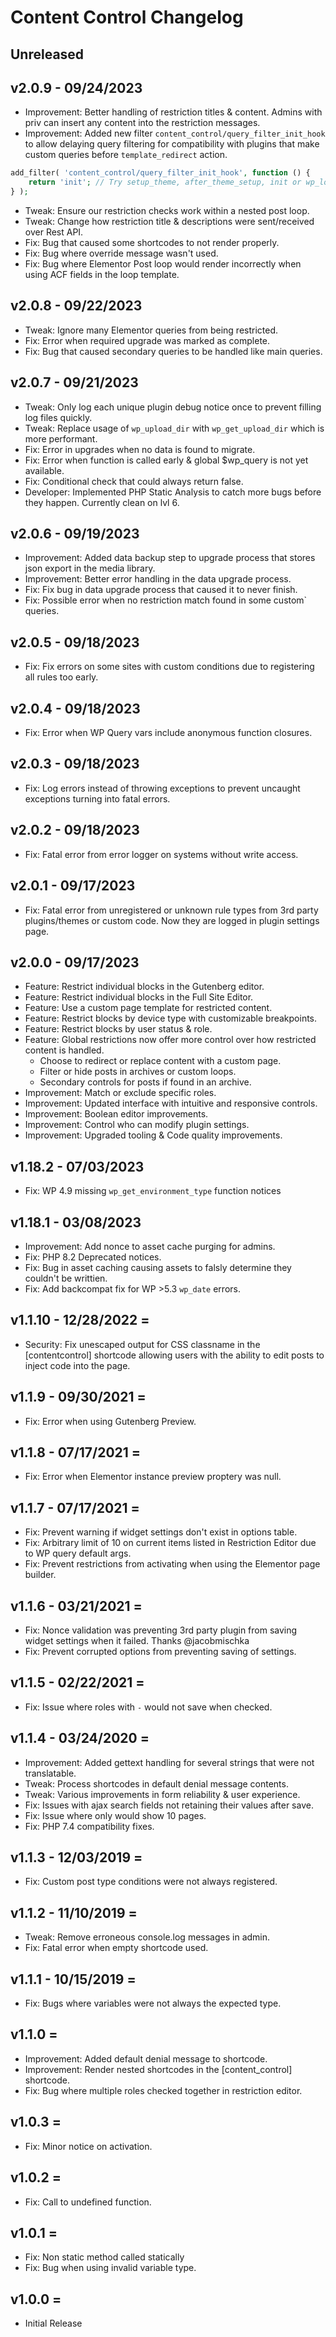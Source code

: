# Content Control Changelog

## Unreleased

## v2.0.9 - 09/24/2023

-   Improvement: Better handling of restriction titles & content. Admins with priv can insert any content into the restriction messages.
-   Improvement: Added new filter `content_control/query_filter_init_hook` to allow delaying query filtering for compatibility with plugins that make custom queries before `template_redirect` action.

```php
add_filter( 'content_control/query_filter_init_hook', function () {
    return 'init'; // Try setup_theme, after_theme_setup, init or wp_loaded
} );
```

-   Tweak: Ensure our restriction checks work within a nested post loop.
-   Tweak: Change how restriction title & descriptions were sent/received over Rest API.
-   Fix: Bug that caused some shortcodes to not render properly.
-   Fix: Bug where override message wasn't used.
-   Fix: Bug where Elementor Post loop would render incorrectly when using ACF fields in the loop template.

## v2.0.8 - 09/22/2023

-   Tweak: Ignore many Elementor queries from being restricted.
-   Fix: Error when required upgrade was marked as complete.
-   Fix: Bug that caused secondary queries to be handled like main queries.

## v2.0.7 - 09/21/2023

-   Tweak: Only log each unique plugin debug notice once to prevent filling log files quickly.
-   Tweak: Replace usage of `wp_upload_dir` with `wp_get_upload_dir` which is more performant.
-   Fix: Error in upgrades when no data is found to migrate.
-   Fix: Error when function is called early & global $wp_query is not yet available.
-   Fix: Conditional check that could always return false.
-   Developer: Implemented PHP Static Analysis to catch more bugs before they happen. Currently clean on lvl 6.

## v2.0.6 - 09/19/2023

-   Improvement: Added data backup step to upgrade process that stores json export in the media library.
-   Improvement: Better error handling in the data upgrade process.
-   Fix: Fix bug in data upgrade process that caused it to never finish.
-   Fix: Possible error when no restriction match found in some custom` queries.

## v2.0.5 - 09/18/2023

-   Fix: Fix errors on some sites with custom conditions due to registering all rules too early.

## v2.0.4 - 09/18/2023

-   Fix: Error when WP Query vars include anonymous function closures.

## v2.0.3 - 09/18/2023

-   Fix: Log errors instead of throwing exceptions to prevent uncaught exceptions turning into fatal errors.

## v2.0.2 - 09/18/2023

-   Fix: Fatal error from error logger on systems without write access.

## v2.0.1 - 09/17/2023

-   Fix: Fatal error from unregistered or unknown rule types from 3rd party plugins/themes or custom code. Now they are logged in plugin settings page.

## v2.0.0 - 09/17/2023

-   Feature: Restrict individual blocks in the Gutenberg editor.
-   Feature: Restrict individual blocks in the Full Site Editor.
-   Feature: Use a custom page template for restricted content.
-   Feature: Restrict blocks by device type with customizable breakpoints.
-   Feature: Restrict blocks by user status & role.
-   Feature: Global restrictions now offer more control over how restricted content is handled.
    -   Choose to redirect or replace content with a custom page.
    -   Filter or hide posts in archives or custom loops.
    -   Secondary controls for posts if found in an archive.
-   Improvement: Match or exclude specific roles.
-   Improvement: Updated interface with intuitive and responsive controls.
-   Improvement: Boolean editor improvements.
-   Improvement: Control who can modify plugin settings.
-   Improvement: Upgraded tooling & Code quality improvements.

## v1.18.2 - 07/03/2023

-   Fix: WP 4.9 missing `wp_get_environment_type` function notices

## v1.18.1 - 03/08/2023

-   Improvement: Add nonce to asset cache purging for admins.
-   Fix: PHP 8.2 Deprecated notices.
-   Fix: Bug in asset caching causing assets to falsly determine they couldn't be writtien.
-   Fix: Add backcompat fix for WP >5.3 `wp_date` errors.

## v1.1.10 - 12/28/2022 =

-   Security: Fix unescaped output for CSS classname in the [contentcontrol] shortcode allowing users with the ability to edit posts to inject code into the page.

## v1.1.9 - 09/30/2021 =

-   Fix: Error when using Gutenberg Preview.

## v1.1.8 - 07/17/2021 =

-   Fix: Error when Elementor instance preview proptery was null.

## v1.1.7 - 07/17/2021 =

-   Fix: Prevent warning if widget settings don't exist in options table.
-   Fix: Arbitrary limit of 10 on current items listed in Restriction Editor due to WP query default args.
-   Fix: Prevent restrictions from activating when using the Elementor page builder.

## v1.1.6 - 03/21/2021 =

-   Fix: Nonce validation was preventing 3rd party plugin from saving widget settings when it failed. Thanks @jacobmischka
-   Fix: Prevent corrupted options from preventing saving of settings.

## v1.1.5 - 02/22/2021 =

-   Fix: Issue where roles with `-` would not save when checked.

## v1.1.4 - 03/24/2020 =

-   Improvement: Added gettext handling for several strings that were not translatable.
-   Tweak: Process shortcodes in default denial message contents.
-   Tweak: Various improvements in form reliability & user experience.
-   Fix: Issues with ajax search fields not retaining their values after save.
-   Fix: Issue where only would show 10 pages.
-   Fix: PHP 7.4 compatibility fixes.

## v1.1.3 - 12/03/2019 =

-   Fix: Custom post type conditions were not always registered.

## v1.1.2 - 11/10/2019 =

-   Tweak: Remove erroneous console.log messages in admin.
-   Fix: Fatal error when empty shortcode used.

## v1.1.1 - 10/15/2019 =

-   Fix: Bugs where variables were not always the expected type.

## v1.1.0 =

-   Improvement: Added default denial message to shortcode.
-   Improvement: Render nested shortcodes in the [content_control] shortcode.
-   Fix: Bug where multiple roles checked together in restriction editor.

## v1.0.3 =

-   Fix: Minor notice on activation.

## v1.0.2 =

-   Fix: Call to undefined function.

## v1.0.1 =

-   Fix: Non static method called statically
-   Fix: Bug when using invalid variable type.

## v1.0.0 =

-   Initial Release

